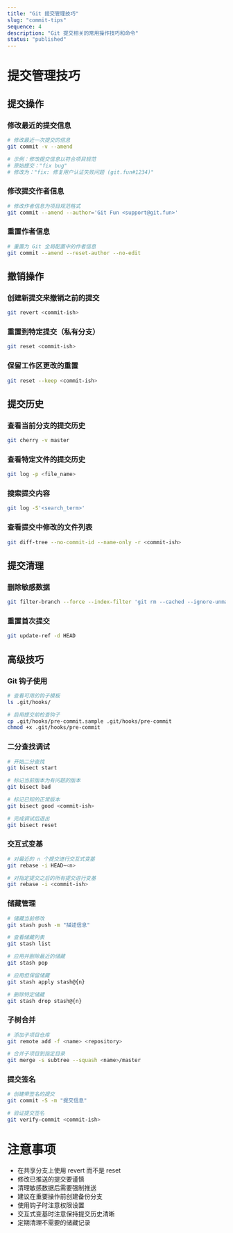 ```yaml
---
title: "Git 提交管理技巧"
slug: "commit-tips"
sequence: 4
description: "Git 提交相关的常用操作技巧和命令"
status: "published"
---
```


# 提交管理技巧

## 提交操作

### 修改最近的提交信息
```bash
# 修改最近一次提交的信息
git commit -v --amend

# 示例：修改提交信息以符合项目规范
# 原始提交："fix bug"
# 修改为："fix: 修复用户认证失败问题 (git.fun#1234)"
```

### 修改提交作者信息
```bash
# 修改作者信息为项目规范格式
git commit --amend --author='Git Fun <support@git.fun>'
```

### 重置作者信息
```bash
# 重置为 Git 全局配置中的作者信息
git commit --amend --reset-author --no-edit
```

## 撤销操作

### 创建新提交来撤销之前的提交
```bash
git revert <commit-ish>
```

### 重置到特定提交（私有分支）
```bash
git reset <commit-ish>
```

### 保留工作区更改的重置
```bash
git reset --keep <commit-ish>
```

## 提交历史

### 查看当前分支的提交历史
```bash
git cherry -v master
```

### 查看特定文件的提交历史
```bash
git log -p <file_name>
```

### 搜索提交内容
```bash
git log -S'<search_term>'
```

### 查看提交中修改的文件列表
```bash
git diff-tree --no-commit-id --name-only -r <commit-ish>
```

## 提交清理

### 删除敏感数据
```bash
git filter-branch --force --index-filter 'git rm --cached --ignore-unmatch <path-to-file>' --prune-empty --tag-name-filter cat -- --all
```

### 重置首次提交
```bash
git update-ref -d HEAD
```

## 高级技巧

### Git 钩子使用
```bash
# 查看可用的钩子模板
ls .git/hooks/

# 启用提交前检查钩子
cp .git/hooks/pre-commit.sample .git/hooks/pre-commit
chmod +x .git/hooks/pre-commit
```

### 二分查找调试
```bash
# 开始二分查找
git bisect start

# 标记当前版本为有问题的版本
git bisect bad

# 标记已知的正常版本
git bisect good <commit-ish>

# 完成调试后退出
git bisect reset
```

### 交互式变基
```bash
# 对最近的 n 个提交进行交互式变基
git rebase -i HEAD~<n>

# 对指定提交之后的所有提交进行变基
git rebase -i <commit-ish>
```

### 储藏管理
```bash
# 储藏当前修改
git stash push -m "描述信息"

# 查看储藏列表
git stash list

# 应用并删除最近的储藏
git stash pop

# 应用但保留储藏
git stash apply stash@{n}

# 删除特定储藏
git stash drop stash@{n}
```

### 子树合并
```bash
# 添加子项目仓库
git remote add -f <name> <repository>

# 合并子项目到指定目录
git merge -s subtree --squash <name>/master
```

### 提交签名
```bash
# 创建带签名的提交
git commit -S -m "提交信息"

# 验证提交签名
git verify-commit <commit-ish>
```

# 注意事项
- 在共享分支上使用 revert 而不是 reset
- 修改已推送的提交要谨慎
- 清理敏感数据后需要强制推送
- 建议在重要操作前创建备份分支
- 使用钩子时注意权限设置
- 交互式变基时注意保持提交历史清晰
- 定期清理不需要的储藏记录